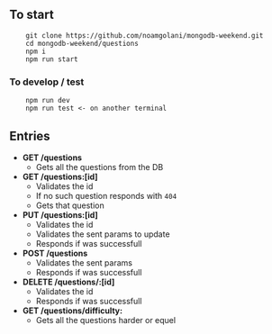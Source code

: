 ## To start 
```
	git clone https://github.com/noamgolani/mongodb-weekend.git
	cd mongodb-weekend/questions
	npm i
	npm run start
```

### To develop / test 
```
	npm run dev
	npm run test <- on another terminal
```

## Entries

- **GET /questions**
	-	Gets all the questions from the DB
- **GET /questions:[id]**
	- Validates the id
	- If no such question responds with `404`
	-	Gets that question
- **PUT /questions:[id]**
	- Validates the id
	- Validates the sent params to update
	-	Responds if was successfull
- **POST /questions**
	- Validates the sent params
	-	Responds if was successfull
- **DELETE /questions/:[id]**
	- Validates the id
	-	Responds if was successfull
- **GET /questions/difficulty:<difficulty>**
	- Gets all the questions harder or equel
